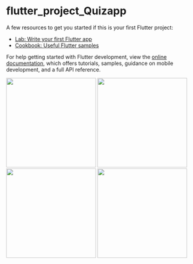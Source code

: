 # flutter_project_Quizapp

A few resources to get you started if this is your first Flutter project:

- [Lab: Write your first Flutter app](https://docs.flutter.dev/get-started/codelab)
- [Cookbook: Useful Flutter samples](https://docs.flutter.dev/cookbook)

For help getting started with Flutter development, view the
[online documentation](https://docs.flutter.dev/), which offers tutorials,
samples, guidance on mobile development, and a full API reference.

<img src="https://github.com/PRYNSHU/flutter_project_quizapp/assets/87293543/99cfb91c-dd4a-4964-94c7-86264dec54f9" width="240">
<img src="https://github.com/PRYNSHU/flutter_project_quizapp/assets/87293543/76d521df-0a54-4bb7-a824-3b5d93420a1c" width="240">
<img src="https://github.com/PRYNSHU/flutter_project_quizapp/assets/87293543/8f306555-146f-44ac-90de-efdf2228b5e1" width="240">
<img src="https://github.com/PRYNSHU/flutter_project_quizapp/assets/87293543/f3edf8a6-1122-47bf-89ca-940390fade82" width="240">






